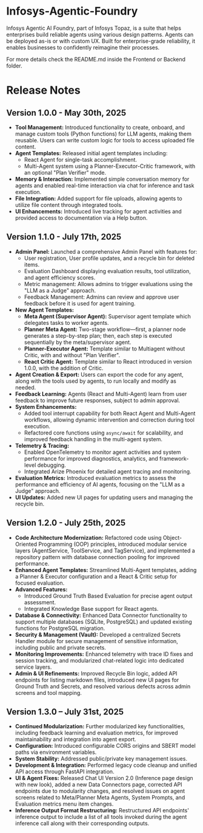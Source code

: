 # Infosys-Agentic-Foundry
Infosys Agentic AI Foundry, part of Infosys Topaz, is a suite that helps enterprises build reliable agents using various design patterns. Agents can be deployed as-is or with custom UX. Built for enterprise-grade reliability, it enables businesses to confidently reimagine their processes.

For more details check the README.md inside the Frontend or Backend folder.


# Release Notes


## Version 1.0.0 - May 30th, 2025

*   **Tool Management:** Introduced functionality to create, onboard, and manage custom tools (Python functions) for LLM agents, making them reusable. Users can write custom logic for tools to access uploaded file content.
*   **Agent Templates:** Released initial agent templates including:
    *   React Agent for single-task accomplishment.
    *   Multi-Agent system using a Planner-Executor-Critic framework, with an optional "Plan Verifier" mode.
*   **Memory & Interaction:** Implemented simple conversation memory for agents and enabled real-time interaction via chat for inference and task execution.
*   **File Integration:** Added support for file uploads, allowing agents to utilize file content through integrated tools.
*   **UI Enhancements:** Introduced live tracking for agent activities and provided access to documentation via a Help button.


## Version 1.1.0 - July 17th, 2025

*   **Admin Panel:** Launched a comprehensive Admin Panel with features for:
    *   User registration, User profile updates, and a recycle bin for deleted items.
    *   Evaluation Dashboard displaying evaluation results, tool utilization, and agent efficiency scores.
    *   Metric management: Allows admins to trigger evaluations using the "LLM as a Judge" approach.
    *   Feedback Management: Admins can review and approve user feedback before it is used for agent training.
*   **New Agent Templates:**
    *   **Meta Agent (Supervisor Agent):** Supervisor agent template which delegates tasks to worker agents.
    *   **Planner Meta Agent:** Two-stage workflow—first, a planner node generates a step-by-step plan; then, each step is executed sequentially by the meta/supervisor agent.
    *   **Planner-Executor Agent:** Template similar to Multiagent without Critic, with and without "Plan Verifier".
    *   **React Critic Agent:** Template similar to React introduced in version 1.0.0, with the addition of Critic.
*   **Agent Creation & Export:** Users can export the code for any agent, along with the tools used by agents, to run locally and modify as needed.
*   **Feedback Learning:** Agents (React and Multi-Agent) learn from user feedback to improve future responses, subject to admin approval.
*   **System Enhancements:**
    *   Added tool interrupt capability for both React Agent and Multi-Agent workflows, allowing dynamic intervention and correction during tool execution.
    *   Refactored core functions using `async/await` for scalability, and improved feedback handling in the multi-agent system.
*   **Telemetry & Tracing:**
    *   Enabled OpenTelemetry to monitor agent activities and system performance for improved diagnostics, analytics, and framework-level debugging.
    *   Integrated Arize Phoenix for detailed agent tracing and monitoring.
*   **Evaluation Metrics:** Introduced evaluation metrics to assess the performance and efficiency of AI agents, focusing on the "LLM as a Judge" approach.
*   **UI Updates:** Added new UI pages for updating users and managing the recycle bin.


## Version 1.2.0 - July 25th, 2025

*   **Code Architecture Modernization:** Refactored code using Object-Oriented Programming (OOP) principles, introduced modular service layers (AgentService, ToolService, and TagService), and implemented a repository pattern with database connection pooling for improved performance.
*   **Enhanced Agent Templates:** Streamlined Multi-Agent templates, adding a Planner & Executor configuration and a React & Critic setup for focused evaluation.
*   **Advanced Features:**
    *   Introduced Ground Truth Based Evaluation for precise agent output assessment.
    *   Integrated Knowledge Base support for React agents.
*   **Database & Connectivity:** Enhanced Data Connector functionality to support multiple databases (SQLite, PostgreSQL) and updated existing functions for PostgreSQL migration.
*   **Security & Management (Vault):** Developed a centralized Secrets Handler module for secure management of sensitive information, including public and private secrets.
*   **Monitoring Improvements:** Enhanced telemetry with trace ID fixes and session tracking, and modularized chat-related logic into dedicated service layers.
*   **Admin & UI Refinements:** Improved Recycle Bin logic, added API endpoints for listing markdown files, introduced new UI pages for Ground Truth and Secrets, and resolved various defects across admin screens and tool mapping.


## Version 1.3.0 – July 31st, 2025

*   **Continued Modularization:** Further modularized key functionalities, including feedback learning and evaluation metrics, for improved maintainability and integration into agent export.
*   **Configuration:** Introduced configurable CORS origins and SBERT model paths via environment variables.
*   **System Stability:** Addressed public/private key management issues.
*   **Development & Integration:** Performed legacy code cleanup and unified API access through FastAPI integration.
*   **UI & Agent Fixes:** Released Chat UI Version 2.0 (Inference page design with new look), added a new Data Connectors page, corrected API endpoints due to modularity changes, and resolved issues on agent screens related to Meta/Planner Meta Agents, System Prompts, and Evaluation metrics menu item changes.
*   **Inference Output Format Restructuring:** Restructured API endpoints' inference output to include a list of all tools invoked during the agent inference call along with their corresponding outputs.

